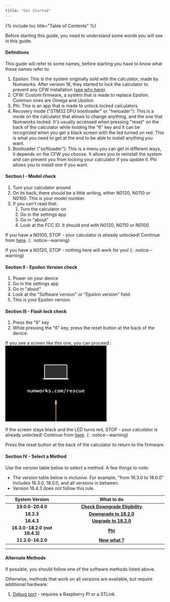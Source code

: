 ```yaml
---
title: "Get Started"
---
```


{% include toc title="Table of Contents" %}

Before starting this guide, you need to understand some words you will see in this guide.

#### Definitions

This guide will refer to some names, before starting you have to know what these names refer to:

1. Epsilon: This is the system originally sold with the calculator, made by Numworks. After version 16, they started to lock the calculator to prevent any CFW installation ([see why here](https://tiplanet.org/forum/viewtopic.php?f=97&t=24968)).
2. CFW: Custom firmware, a system that is made to replace Epsilon. Common ones are Omega and Upsilon
3. Phi: This is an app that is made to unlock locked calculators.
4. Recovery mode ("STM32 DFU bootloader" or "hwloader"): This is a mode on the calculator that allows to change anything, and the one that Numworks locked. It's usually accessed when pressing "reset" on the back of the calculator while holding the "6" key and it can be recognized when you get a black screen with the led turned on red. This is what you need to get at the end to be able to install anything you want.
5. Bootloader ("softloader"): This is a menu you can get in different ways, it depends on the CFW you choose. It allows you to reinstall the system and can prevent you from locking your calculator if you update it. Phi allows you to install one if you want.

#### Section I - Model check

1. Turn your calculator around
2. On its back, there should be a little writing, either N0120, N0110 or N0100. This is your model number.
3. If you can't read that:
    1. Turn the calculator on
    2. Go in the settings app
    3. Go in "about"
    4. Look at the FCC ID. It should end with N0120, N0110 or N0100

If you have a N0100, STOP - your calculator is already unlocked! Continue from [here](n0100-now-what).
{: .notice--warning}

If you have a N0120, STOP - nothing here will work for you!
{: .notice--warning}



#### Section II - Epsilon Version check

1. Power on your device
2. Go in the settings app
3. Go in "about"
4. Look at the "Software version" or "Epsilon version" field.
5. This is your Epsilon version.

#### Section III - Flash lock check

1. Press the "6" key
2. While pressing the "6" key, press the reset button at the back of the device.

If you see a screen like this one, you can proceed :
![Epsilon 16 bootloader](images/screenshots/e16bl.png)

If the screen stays black and the LED turns red, STOP - your calculator is already unlocked! Continue from [here](n0110-now-what).
{: .notice--warning}

Press the reset button at the back of the calculator to return to the firmware.

#### Section IV - Select a Method

Use the version table below to select a method. A few things to note:
  + The version table below is *inclusive*. For example, "from 16.3.0 to 18.0.0" includes 16.3.0, 18.0.0, and all versions in between.
  + Version 16.4.3 does not follow this rule.

<table>
  <colgroup>
    <col span="1" style="width: 20%;">
    <col span="1" style="width: 40%;">
  </colgroup>
  <thead>
    <tr>
      <th style="text-align: center">System Version</th>
      <th style="text-align: center">What to do</th>
    </tr>
  </thead>
  <tbody>
    <tr>
      <td style="text-align: center; font-weight: bold;">19.0.0-20.4.0</td>
      <td style="text-align: center; font-weight: bold;"><a href="check-downgrade-eligibility">Check Downgrade Eligibility</a></td>
    </tr>
    <tr>
      <td style="text-align: center; font-weight: bold;">18.2.3</td>
      <td style="text-align: center; font-weight: bold;"><a href="downgrade-18-2-0">Downgrade to 18.2.0</a></td>
    </tr>
    <tr>
      <td style="text-align: center; font-weight: bold;">16.4.3</td>
      <td style="text-align: center; font-weight: bold;"><a href="downgrade-18-2-0">Upgrade to 18.2.0</a></td>
    </tr>
    <tr>
      <td style="text-align: center; font-weight: bold;">16.3.0-18.2.0 (not 16.4.3)</td>
      <td style="text-align: center; font-weight: bold;"><a href="phi">Phi</a></td>
    </tr>
    <tr>
      <td style="text-align: center; font-weight: bold;">11.2.0-16.2.0</td>
      <td style="text-align: center; font-weight: bold;"><a href="n0110-now-what">Now what ?</a></td>
    </tr>
  </tbody>
</table>

---
#### Alternate Methods

If possible, you should follow one of the software methods listed above.

Otherwise, methods that work on all versions are available, but require additional hardware:

1. [Debug port](https://tiplanet.org/forum/viewtopic.php?f=113&t=25191&p=263495#p263495) - requires a Raspberry PI or a STLink
